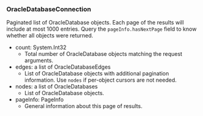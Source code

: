 ### OracleDatabaseConnection
Paginated list of OracleDatabase objects. Each page of the results will include at most 1000 entries. Query the `pageInfo.hasNextPage` field to know whether all objects were returned.

- count: System.Int32
  - Total number of OracleDatabase objects matching the request arguments.
- edges: a list of OracleDatabaseEdges
  - List of OracleDatabase objects with additional pagination information. Use `nodes` if per-object cursors are not needed.
- nodes: a list of OracleDatabases
  - List of OracleDatabase objects.
- pageInfo: PageInfo
  - General information about this page of results.

